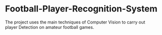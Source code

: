# Football-Player-Recognition-System
The project uses the main techniques of Computer Vision to carry out player Detection on amateur football games. 
